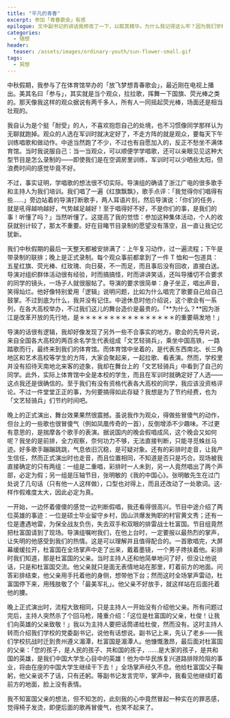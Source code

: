 ```yaml
---
title: "平凡的青春"
excerpt: 参加「青春歌会」有感
epilogue: 文中副书记的讲话我修改了一下，以取其精华。为什么我记得这么牢？因为我们学校的公众号推送了这一段视频。其实我们副书记还说了些很精彩的话，想看的可以<a href="https://mp.weixin.qq.com/s/JDeR-FcOxyWCAb1Ndia_fg">去看看</a>。
categories:
  - 随想
header:
  teaser: /assets/images/ordinary-youth/sun-flower-small.gif
tags:
  - 冥想
---
```



中秋假期，我参与了在体育馆举办的「放飞梦想青春歌会」，最近刚在电视上播出。美其名曰「参与」，其实就是当个观众，拉拉歌，挥舞一下国旗、荧光棒之类的。那天像­我这样的观众据说有两千多人，所有人一同摇起荧­光棒，场面还是相当壮观的。

我自认为是个挺「耐受」的人，不喜欢抱怨自己的处境，也不习惯像同学那样认为无聊就跑掉。观众的人选在军训时就决定好了，不走方阵的就是观众，要每天下午训练唱歌和做动作。中途当然跑了不少，不过也有自愿加入的，反正不愁坐不满体育馆。当时我说服自己：当一当观众，可以顺便学学唱歌，还可以亲眼见见这种大型节目是怎么录制的——即使我们是在空调房里训练，军训时可以少晒些太阳，但浪费时间的感觉毕竟不好。

不过，事实证明，学唱歌的想法很不切实际。导演组的确请了浙江广电的很多歌手和主持人为我们培训。我们唱了一遍《红旗飘飘》，歌手点评：「我觉得你们唱得有些……」旁边站着的导演打断歌手，两人耳语片刻，然后导演说：「你们的任务，就是吼得越响越好，气势越足越好！至于唱得好不好，不是你们的事，是我们的事！听懂了吗？」当然听懂了。这提高了我的觉悟：参加这种集体活动，个人的收获就别计较了，那太不重要。好在目睹节目录制的愿望没有落空，且一直让我记忆犹新。

我们中秋假期的最后一天整天都被安排满了：上午复习动作，过一遍流程；下午是带录制的联排；晚上是正式录制。每个观众事前都拿到了一件 T­ 恤和一包道具：五星红旗、荧光棒、红玫瑰、向日葵，不一而足，而且事后没有回收，直接白送。导演对组织群体活动很有经验，时而搞搞怪，时而讲讲笑话，还叫导播切不合要求的同学的镜头，一场子人就很服帖了。导演的要求很简单：身子坐正，唱出声音，笑得灿烂。他好像特别爱用「逻辑」说明问­题，比如为什么唱完了歌要自己给自己鼓掌。不过到­底为什么，我并没有记住。中途休息时他介绍说，这个歌会有一系列，在各大高校举办，不过我们这儿­的舞台造价是最贵的。「**为什么？**因为浙江是改革开放的先行地，是＊＊＊＊＊＊＊＊＊＊＊＊＊＊＊＊的重要萌发地！」

导演的话很有逻辑，我却好像发现了另外一些不合事实的地方。歌会的先导片说，来自全国各大高校的两百余名学生代表组成「文艺轻­骑兵」，乘坐中国高铁，一路踏歌而行，最终来到我们­的体育馆。而体育馆中坐着的，是代表东西南北、长三角地区和艺术高校等学生的方阵，大家会聚起来，一起拉歌、看表演。然而，学校里并没有招待天南地北来客的迹象，我却在舞台上的「文艺轻骑兵」中看到了自己的同学。此外，实际上体育馆中全是本校的学生，而且在军训时就确定好了人选——这点我还是很确信的。至于我们有没有资格代表各大高校的同学，我应该没资格评论。不过一件堂堂正正的事，为何要搞得如此存疑？我想是为了节约经费，也为「文艺轻骑兵」们节约时间吧。

晚上的正式演出，舞台效果果然很震撼。虽说我作为观众，得做些冒傻气的动作，但台上的一些歌也很冒傻气（例如凤凰传奇的一首），反­倒增添不少趣味。不过更有意思的，是揣摩各个歌手的表演。据说国内的晚会假唱成风，这个晚­会又如何呢？我坐的是前排，全力观察，奈何功力不够，无法直接判断，只能寻觅蛛丝马迹。好多歌手蹦蹦跳跳，气息依旧沉稳，是可疑对象。还有的彩排时走音，让我产生信任，然而正式演出时也走音，而且位置相同，不知道是否只是巧合。现场被我直接确定的只有两组：一组是二重唱，彩排时一人未到，另一人竟然唱出了两个声部，必定为假；另一组是压轴节目，张明敏的《我的中国心》。张明敏先生在过门处说了几句话（只有他一人这样做），口型也对得上，而且还改动了一处歌词。这­样作假难度太大，因此必定为真。

一开始，一边怀着傻傻的感觉一边判断假唱，我还看得很高兴。节目中途介绍了两位英雄的事迹：一位是硕士毕业留守乡村，因山洪爆发殉职的村官黄文秀；还有一位是遭遇地雷，为保全战友负伤，失去双­手和双眼的排雷战士杜富国。节目组竟然把杜富国请­到了现场。导演组嘱咐我们，在他上台时，一定要报以最热烈的掌声，让失明的他感受到我们的热情。这是可以理解并且值得配合的。一首歌唱完，大屏幕缓缓拉开，杜富国在全场掌声中走了出来，戴着墨镜，一个男子搀扶着他。彩排时我们知道，那是杜富国的父亲。当时主持人还和他简单地问了好，但没让他说话，只是和杜富国交流。他父亲就只是面无表情地站在那里，盯着前方的地面。问答彩排结束，他父亲用手托着他的身侧，想带他下台；然而这时全场掌声雷动，杜富国停下来，用残肢敬了个「最美军礼」。他父亲不好放手，就这样站在后面托着他的腰。

晚上正式演出时，流程大致相同，只是主持人一开始没有介绍他父亲。所有问题过完后，主持人突然杀了个回­马枪，隆重介绍：「这位是杜富国的父亲，杜俊！让我们向英雄的父亲致敬！」我以为主持人要把话筒递给杜俊，然而没有。这时主持人转而介绍我们学校的党委副书记，说他有话想说。副书­记上来，先认了老乡——我们学校抗战时迁到贵州遵义湄潭，杜富国是湄潭人。他慷慨激昂，最后面对杜富国的父­亲：「您的孩子，是人民的孩子、共和国的孩子，……是大家的孩子，是共和国的英雄，是我们中国大学生心目中的英雄！他为中华民族复兴道路排除险阻的事业，将由在座的中国大学生继续干下去！」全场掌声经久­不息。他给杜富国父子鞠躬，他父亲说不了话，只有还躬。等副书记发言完毕，掌声中，我看见他继续盯着前方的地面，脸上没有表情。

我不知富国父亲的想法，但不知怎的，此刻我的心中竟然冒起一种实在的罪恶感，觉得椅子发烫，即便后面的歌再冒傻气，也笑不起来了。

